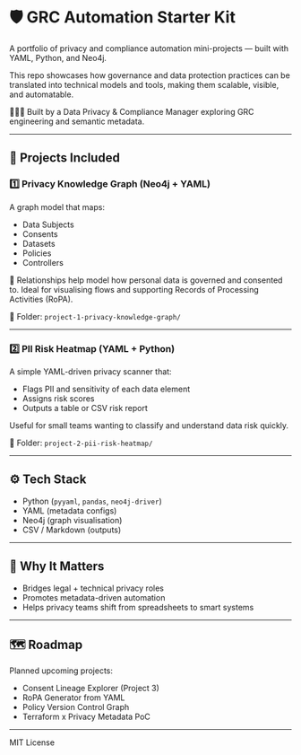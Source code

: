 # 🛡️ GRC Automation Starter Kit

A portfolio of privacy and compliance automation mini-projects — built with YAML, Python, and Neo4j.

This repo showcases how governance and data protection practices can be translated into technical models and tools, making them scalable, visible, and automatable.

👩🏽‍💻 Built by a Data Privacy & Compliance Manager exploring GRC engineering and semantic metadata.

---

## 📘 Projects Included

### 1️⃣ Privacy Knowledge Graph (Neo4j + YAML)
A graph model that maps:
- Data Subjects  
- Consents  
- Datasets  
- Policies  
- Controllers  

🔗 Relationships help model how personal data is governed and consented to. Ideal for visualising flows and supporting Records of Processing Activities (RoPA).

📁 Folder: `project-1-privacy-knowledge-graph/`

---

### 2️⃣ PII Risk Heatmap (YAML + Python)

A simple YAML-driven privacy scanner that:
- Flags PII and sensitivity of each data element  
- Assigns risk scores  
- Outputs a table or CSV risk report  

Useful for small teams wanting to classify and understand data risk quickly.

📁 Folder: `project-2-pii-risk-heatmap/`

---

## ⚙️ Tech Stack
- Python (`pyyaml`, `pandas`, `neo4j-driver`)
- YAML (metadata configs)
- Neo4j (graph visualisation)
- CSV / Markdown (outputs)

---

## 📌 Why It Matters
- Bridges legal + technical privacy roles  
- Promotes metadata-driven automation  
- Helps privacy teams shift from spreadsheets to smart systems  

---

## 🗺️ Roadmap

Planned upcoming projects:
- Consent Lineage Explorer (Project 3)
- RoPA Generator from YAML
- Policy Version Control Graph
- Terraform x Privacy Metadata PoC

---

MIT License

